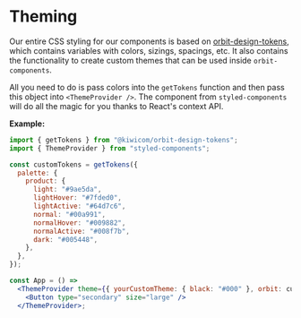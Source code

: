 # Theming
Our entire CSS styling for our components is based on [orbit-design-tokens](https://github.com/kiwicom/orbit-design-tokens), which contains variables with colors, sizings, spacings, etc. It also contains the functionality to create custom themes that can be used inside `orbit-components`.

All you need to do is pass colors into the `getTokens` function and then pass this object into `<ThemeProvider />`. The component from `styled-components` will do all the magic for you thanks to React's context API.

**Example:**
```jsx
import { getTokens } from "@kiwicom/orbit-design-tokens"; 
import { ThemeProvider } from "styled-components";

const customTokens = getTokens({
  palette: {
    product: {
      light: "#9ae5da",
      lightHover: "#7fded0",
      lightActive: "#64d7c6",
      normal: "#00a991",
      normalHover: "#009882",
      normalActive: "#008f7b",
      dark: "#005448",
    },
  },
});

const App = () => 
  <ThemeProvider theme={{ yourCustomTheme: { black: "#000" }, orbit: customTokens }}>
    <Button type="secondary" size="large" />
  </ThemeProvider>;
```
